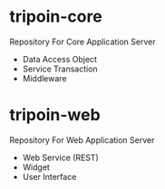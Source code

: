 # tripoin-core
Repository For Core Application Server 
- Data Access Object
- Service Transaction
- Middleware

# tripoin-web
Repository For Web Application Server 
- Web Service (REST)
- Widget
- User Interface
